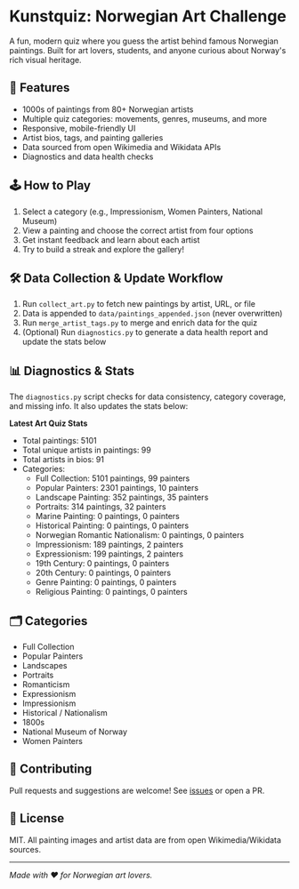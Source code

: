 # Kunstquiz: Norwegian Art Challenge

A fun, modern quiz where you guess the artist behind famous Norwegian paintings. Built for art lovers, students, and anyone curious about Norway's rich visual heritage.

## 🎨 Features
- 1000s of paintings from 80+ Norwegian artists
- Multiple quiz categories: movements, genres, museums, and more
- Responsive, mobile-friendly UI
- Artist bios, tags, and painting galleries
- Data sourced from open Wikimedia and Wikidata APIs
- Diagnostics and data health checks

## 🕹️ How to Play
1. Select a category (e.g., Impressionism, Women Painters, National Museum)
2. View a painting and choose the correct artist from four options
3. Get instant feedback and learn about each artist
4. Try to build a streak and explore the gallery!

## 🛠️ Data Collection & Update Workflow
1. Run `collect_art.py` to fetch new paintings by artist, URL, or file
2. Data is appended to `data/paintings_appended.json` (never overwritten)
3. Run `merge_artist_tags.py` to merge and enrich data for the quiz
4. (Optional) Run `diagnostics.py` to generate a data health report and update the stats below

## 📊 Diagnostics & Stats
The `diagnostics.py` script checks for data consistency, category coverage, and missing info. It also updates the stats below:

<!-- STATS_START -->
**Latest Art Quiz Stats**
- Total paintings: 5101
- Total unique artists in paintings: 99
- Total artists in bios: 91
- Categories:
  - Full Collection: 5101 paintings, 99 painters
  - Popular Painters: 2301 paintings, 10 painters
  - Landscape Painting: 352 paintings, 35 painters
  - Portraits: 314 paintings, 32 painters
  - Marine Painting: 0 paintings, 0 painters
  - Historical Painting: 0 paintings, 0 painters
  - Norwegian Romantic Nationalism: 0 paintings, 0 painters
  - Impressionism: 189 paintings, 2 painters
  - Expressionism: 199 paintings, 2 painters
  - 19th Century: 0 paintings, 0 painters
  - 20th Century: 0 paintings, 0 painters
  - Genre Painting: 0 paintings, 0 painters
  - Religious Painting: 0 paintings, 0 painters
<!-- STATS_END -->

## 🗂️ Categories
- Full Collection
- Popular Painters
- Landscapes
- Portraits
- Romanticism
- Expressionism
- Impressionism
- Historical / Nationalism
- 1800s
- National Museum of Norway
- Women Painters

## 🤝 Contributing
Pull requests and suggestions are welcome! See [issues](https://github.com/egil10/kunstquiz/issues) or open a PR.

## 📄 License
MIT. All painting images and artist data are from open Wikimedia/Wikidata sources.

---

*Made with ❤️ for Norwegian art lovers.*
